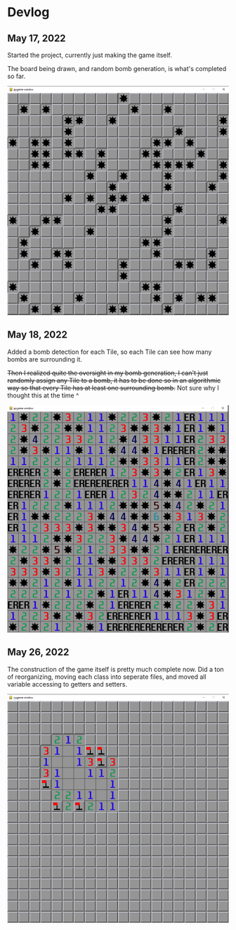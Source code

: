 # Devlog

## May 17, 2022

Started the project, currently just making the game itself.

The board being drawn, and random bomb generation, is what's completed so far.

![alt text](https://github.com/AdamMetz/Minesweeper-AI/blob/main/devlog-images/05-17-22/board.PNG)

## May 18, 2022

Added a bomb detection for each Tile, so each Tile can see how many bombs are surrounding it.

~~Then I realized quite the oversight in my bomb generation, I can't just randomly assign any Tile to a bomb,
it has to be done so in an algorithmic way so that every Tile has at least one surrounding bomb.~~
Not sure why I thought this at the time ^

![alt text](https://github.com/AdamMetz/Minesweeper-AI/blob/main/devlog-images/05-18-22/board.PNG)

## May 26, 2022

The construction of the game itself is pretty much complete now. Did a ton of reorganizing, moving each class into seperate files,
and moved all variable accessing to getters and setters.

![alt text](https://github.com/AdamMetz/Minesweeper-AI/blob/main/devlog-images/05-26-22/board.PNG)

